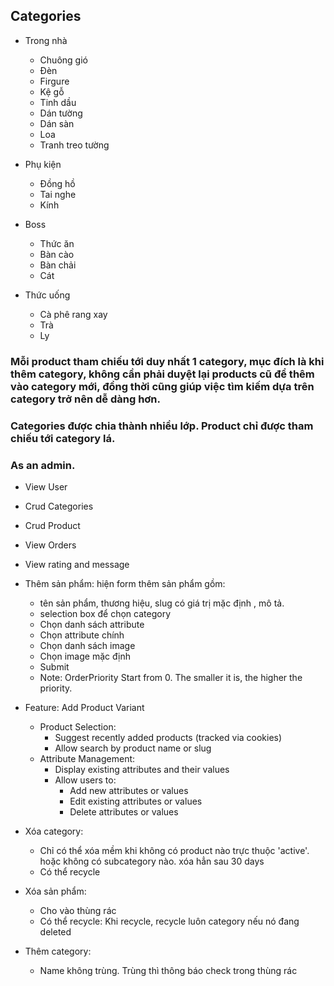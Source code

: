 ## Categories

-   Trong nhà

    -   Chuông gió
    -   Đèn
    -   Firgure
    -   Kệ gỗ
    -   Tinh dầu
    -   Dán tường
    -   Dán sàn
    -   Loa
    -   Tranh treo tường

-   Phụ kiện

    -   Đồng hồ
    -   Tai nghe
    -   Kính

-   Boss

    -   Thức ăn
    -   Bàn cào
    -   Bàn chải
    -   Cát

-   Thức uống
    -   Cà phê rang xay
    -   Trà
    -   Ly

### Mỗi product tham chiếu tới duy nhất 1 category, mục đích là khi thêm category, không cần phải duyệt lại products cũ để thêm vào category mới, đồng thời cũng giúp việc tìm kiếm dựa trên category trở nên dễ dàng hơn.

### Categories được chia thành nhiều lớp. Product chỉ được tham chiếu tới category lá.

### As an admin.

-   View User
-   Crud Categories
-   Crud Product
-   View Orders
-   View rating and message
-   Thêm sản phẩm: hiện form thêm sản phẩm gồm:

    -   tên sản phẩm, thương hiệu, slug có giá trị mặc định <ten-san-pham>, mô tả.
    -   selection box để chọn category
    -   Chọn danh sách attribute
    -   Chọn attribute chính
    -   Chọn danh sách image
    -   Chọn image mặc định
    -   Submit
    -   Note: OrderPriority Start from 0. The smaller it is, the higher the priority.

-   Feature: Add Product Variant

    -   Product Selection:
        -   Suggest recently added products (tracked via cookies)
        -   Allow search by product name or slug
    -   Attribute Management:
        -   Display existing attributes and their values
        -   Allow users to:
            -   Add new attributes or values
            -   Edit existing attributes or values
            -   Delete attributes or values

-   Xóa category:

    -   Chỉ có thể xóa mềm khi không có product nào trực thuộc 'active'. hoặc không có subcategory nào. xóa hẳn sau 30 days
    -   Có thể recycle

-   Xóa sản phẩm:

    -   Cho vào thùng rác
    -   Có thể recycle: Khi recycle, recycle luôn category nếu nó đang deleted

-   Thêm category:
    -   Name không trùng. Trùng thì thông báo check trong thùng rác
